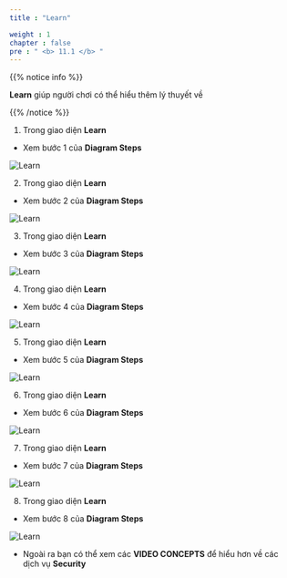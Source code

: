 ```yaml
---
title : "Learn"

weight : 1
chapter : false
pre : " <b> 11.1 </b> "
---
```


{{% notice info %}}

**Learn** giúp người chơi có thể hiểu thêm lý thuyết về 

{{% /notice %}}

1. Trong giao diện **Learn**

- Xem bước 1 của **Diagram Steps**

![Learn](/images/11-security/11.1-learn/1-learn.png?width=90pc)

2. Trong giao diện **Learn**

- Xem bước 2 của **Diagram Steps**

![Learn](/images/11-security/11.1-learn/2-learn.png?width=90pc)

3. Trong giao diện **Learn**

- Xem bước 3 của **Diagram Steps**

![Learn](/images/11-security/11.1-learn/3-learn.png?width=90pc)

4. Trong giao diện **Learn**

- Xem bước 4 của **Diagram Steps**

![Learn](/images/11-security/11.1-learn/4-learn.png?width=90pc)

5. Trong giao diện **Learn**

- Xem bước 5 của **Diagram Steps**

![Learn](/images/11-security/11.1-learn/5-learn.png?width=90pc)

6. Trong giao diện **Learn**

- Xem bước 6 của **Diagram Steps**

![Learn](/images/11-security/11.1-learn/6-learn.png?width=90pc)

7. Trong giao diện **Learn**

- Xem bước 7 của **Diagram Steps**

![Learn](/images/11-security/11.1-learn/7-learn.png?width=90pc)

8. Trong giao diện **Learn**

- Xem bước 8 của **Diagram Steps**

![Learn](/images/11-security/11.1-learn/8-learn.png?width=90pc)

- Ngoài ra bạn có thể xem các **VIDEO CONCEPTS** để hiểu hơn về các dịch vụ **Security**
